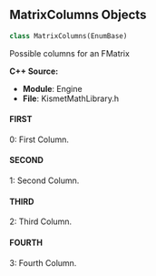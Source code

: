 ## MatrixColumns Objects

```python
class MatrixColumns(EnumBase)
```

Possible columns for an FMatrix

**C++ Source:**

- **Module**: Engine
- **File**: KismetMathLibrary.h

<a id="unreal.MatrixColumns.FIRST"></a>

#### FIRST

0: First Column.

<a id="unreal.MatrixColumns.SECOND"></a>

#### SECOND

1: Second Column.

<a id="unreal.MatrixColumns.THIRD"></a>

#### THIRD

2: Third Column.

<a id="unreal.MatrixColumns.FOURTH"></a>

#### FOURTH

3: Fourth Column.

<a id="unreal.ImportanceWeight"></a>
